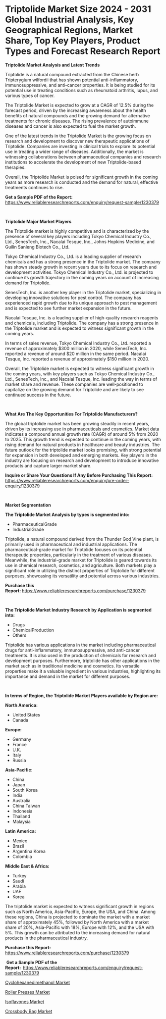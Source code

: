 <p><h1>Triptolide Market Size 2024 - 2031 Global Industrial Analysis, Key Geographical Regions, Market Share, Top Key Players, Product Types and Forecast Research Report</h1></p><p><strong>Triptolide Market Analysis and Latest Trends</strong></p>
<p><p>Triptolide is a natural compound extracted from the Chinese herb Tripterygium wilfordii that has shown potential anti-inflammatory, immunosuppressive, and anti-cancer properties. It is being studied for its potential use in treating conditions such as rheumatoid arthritis, lupus, and various types of cancer.</p><p>The Triptolide Market is expected to grow at a CAGR of 12.5% during the forecast period, driven by the increasing awareness about the health benefits of natural compounds and the growing demand for alternative treatments for chronic diseases. The rising prevalence of autoimmune diseases and cancer is also expected to fuel the market growth.</p><p>One of the latest trends in the Triptolide Market is the growing focus on research and development to discover new therapeutic applications of Triptolide. Companies are investing in clinical trials to explore its potential use in treating a wider range of diseases. Additionally, the market is witnessing collaborations between pharmaceutical companies and research institutions to accelerate the development of new Triptolide-based therapies.</p><p>Overall, the Triptolide Market is poised for significant growth in the coming years as more research is conducted and the demand for natural, effective treatments continues to rise.</p></p>
<p><strong>Get a Sample PDF of the Report:&nbsp;</strong> <a href="https://www.reliableresearchreports.com/enquiry/request-sample/1230379">https://www.reliableresearchreports.com/enquiry/request-sample/1230379</a></p>
<p>&nbsp;</p>
<p><strong>Triptolide Major Market Players</strong></p>
<p><p>The Triptolide market is highly competitive and is characterized by the presence of several key players including Tokyo Chemical Industry Co., Ltd., SenesTech, Inc., Nacalai Tesque, Inc., Johns Hopkins Medicine, and Guilin Sanleng Biotech Co., Ltd.</p><p>Tokyo Chemical Industry Co., Ltd. is a leading supplier of research chemicals and has a strong presence in the Triptolide market. The company has shown steady growth in recent years due to its focus on research and development activities. Tokyo Chemical Industry Co., Ltd. is projected to continue its growth trajectory in the coming years on account of increasing demand for Triptolide.</p><p>SenesTech, Inc. is another key player in the Triptolide market, specializing in developing innovative solutions for pest control. The company has experienced rapid growth due to its unique approach to pest management and is expected to see further market expansion in the future.</p><p>Nacalai Tesque, Inc. is a leading supplier of high-quality research reagents and chemicals, including Triptolide. The company has a strong presence in the Triptolide market and is expected to witness significant growth in the coming years.</p><p>In terms of sales revenue, Tokyo Chemical Industry Co., Ltd. reported a revenue of approximately $300 million in 2020, while SenesTech, Inc. reported a revenue of around $20 million in the same period. Nacalai Tesque, Inc. reported a revenue of approximately $150 million in 2020.</p><p>Overall, the Triptolide market is expected to witness significant growth in the coming years, with key players such as Tokyo Chemical Industry Co., Ltd., SenesTech, Inc., and Nacalai Tesque, Inc. leading the way in terms of market share and revenue. These companies are well-positioned to capitalize on the growing demand for Triptolide and are likely to see continued success in the future.</p></p>
<p>&nbsp;</p>
<p><strong>What Are The Key Opportunities For Triptolide Manufacturers?</strong></p>
<p><p>The global triptolide market has been growing steadily in recent years, driven by its increasing use in pharmaceuticals and cosmetics. Market data indicates a compound annual growth rate (CAGR) of around 5% from 2020 to 2025. This growth trend is expected to continue in the coming years, with rising demand for natural products in healthcare and beauty industries. The future outlook for the triptolide market looks promising, with strong potential for expansion in both developed and emerging markets. Key players in the industry are focusing on research and development to introduce innovative products and capture larger market share.</p></p>
<p><strong>Inquire or Share Your Questions If Any Before Purchasing This Report:</strong> <a href="https://www.reliableresearchreports.com/enquiry/pre-order-enquiry/1230379">https://www.reliableresearchreports.com/enquiry/pre-order-enquiry/1230379</a></p>
<p>&nbsp;</p>
<p><strong>Market Segmentation</strong></p>
<p><strong>The Triptolide Market Analysis by types is segmented into:</strong></p>
<p><ul><li>PharmaceuticalGrade</li><li>IndustrialGrade</li></ul></p>
<p><p>Triptolide, a natural compound derived from the Thunder God Vine plant, is primarily used in pharmaceutical and industrial applications. The pharmaceutical-grade market for Triptolide focuses on its potential therapeutic properties, particularly in the treatment of various diseases. Meanwhile, the industrial-grade market for Triptolide is geared towards its use in chemical research, cosmetics, and agriculture. Both markets play a significant role in utilizing the distinct properties of Triptolide for different purposes, showcasing its versatility and potential across various industries.</p></p>
<p><strong>Purchase this Report:&nbsp;</strong><a href="https://www.reliableresearchreports.com/purchase/1230379">https://www.reliableresearchreports.com/purchase/1230379</a></p>
<p>&nbsp;</p>
<p><strong>The Triptolide Market Industry Research by Application is segmented into:</strong></p>
<p><ul><li>Drugs</li><li>ChemicalProduction</li><li>Others</li></ul></p>
<p><p>Triptolide has various applications in the market including pharmaceutical drugs for anti-inflammatory, immunosuppressive, and anti-cancer treatments. It is also used in the production of chemicals for research and development purposes. Furthermore, triptolide has other applications in the market such as in traditional medicine and cosmetics. Its versatile properties make it a valuable ingredient in various industries, highlighting its importance and demand in the market for different purposes.</p></p>
<p>&nbsp;</p>
<p><strong>In terms of Region, the Triptolide Market Players available by Region are:</strong></p>
<p>
    <p> <strong> North America: </strong>
        <ul>
            <li>United States</li>
            <li>Canada</li>
        </ul>
        </p> 
    <p> <strong> Europe: </strong>
        <ul>
            <li>Germany</li>
            <li>France</li>
            <li>U.K.</li>
            <li>Italy</li>
            <li>Russia</li>
        </ul>
        </p> 
    <p> <strong> Asia-Pacific: </strong>
        <ul>
            <li>China</li>
            <li>Japan</li>
            <li>South Korea</li>
            <li>India</li>
            <li>Australia</li>
            <li>China Taiwan</li>
            <li>Indonesia</li>
            <li>Thailand</li>
            <li>Malaysia</li>
        </ul>
        </p> 
    <p> <strong> Latin America: </strong>
        <ul>
            <li>Mexico</li>
            <li>Brazil</li>
            <li>Argentina Korea</li>
            <li>Colombia</li>
        </ul>
        </p> 
    <p> <strong> Middle East & Africa: </strong>
        <ul>
            <li>Turkey</li>
            <li>Saudi</li>
            <li>Arabia</li>
            <li>UAE</li>
            <li>Korea</li>
        </ul>
    </p>
    </p>
<p><p>The triptolide market is expected to witness significant growth in regions such as North America, Asia-Pacific, Europe, the USA, and China. Among these regions, China is projected to dominate the market with a market share of approximately 45%, followed by North America with a market share of 20%, Asia-Pacific with 18%, Europe with 12%, and the USA with 5%. This growth can be attributed to the increasing demand for natural products in the pharmaceutical industry.</p></p>
<p><strong>Purchase this Report: </strong><a href="https://www.reliableresearchreports.com/purchase/1230379">https://www.reliableresearchreports.com/purchase/1230379</a></p>
<p>&nbsp;<strong>Get a Sample PDF of the Report:&nbsp;&nbsp;</strong><a href="https://www.reliableresearchreports.com/enquiry/request-sample/1230379">https://www.reliableresearchreports.com/enquiry/request-sample/1230379</a></p>
<p><strong></strong></p>
<p><p><a href="https://github.com/juancolorado15/Market-Research-Report-List-1/blob/main/cyclohexanedimethanol-market.md">Cyclohexanedimethanol Market</a></p><p><a href="https://issuu.com/reportprime-2/docs/roller-presses-market-size-2030.pptx">Roller Presses Market</a></p><p><a href="https://github.com/dx0328/Market-Research-Report-List-1/blob/main/isoflavones-market.md">Isoflavones Market</a></p><p><a href="https://issuu.com/reportprime-2/docs/crossbody-bag-market-size-2030.pptx">Crossbody Bag Market</a></p></p>